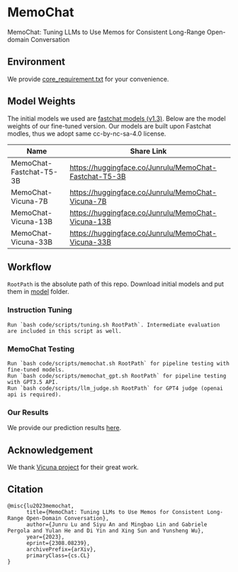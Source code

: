 # MemoChat
MemoChat: Tuning LLMs to Use Memos for Consistent Long-Range Open-domain Conversation 

## Environment
We provide [core_requirement.txt](core_requirement.txt) for your convenience.

## Model Weights
The initial models we used are [fastchat models (v1.3)](https://lmsys.org/blog/2023-03-30-vicuna/). Below are the model weights of our fine-tuned version. Our models are built upon Fastchat modles, thus we adopt same cc-by-nc-sa-4.0 license.

| Name | Share Link |
| --- | --- |
| MemoChat-Fastchat-T5-3B | https://huggingface.co/Junrulu/MemoChat-Fastchat-T5-3B |
| MemoChat-Vicuna-7B | https://huggingface.co/Junrulu/MemoChat-Vicuna-7B |
| MemoChat-Vicuna-13B | https://huggingface.co/Junrulu/MemoChat-Vicuna-13B |
| MemoChat-Vicuna-33B | https://huggingface.co/Junrulu/MemoChat-Vicuna-33B |

## Workflow
`RootPath` is the absolute path of this repo. Download initial models and put them in [model](model) folder.
### Instruction Tuning
```
Run `bash code/scripts/tuning.sh RootPath`. Intermediate evaluation are included in this script as well.
```

### MemoChat Testing
```
Run `bash code/scripts/memochat.sh RootPath` for pipeline testing with fine-tuned models. 
Run `bash code/scripts/memochat_gpt.sh RootPath` for pipeline testing with GPT3.5 API.
Run `bash code/scripts/llm_judge.sh RootPath` for GPT4 judge (openai api is required).
```

### Our Results
We provide our prediction results [here](https://drive.google.com/file/d/1jGNhT3iPXEA8B2fXHZ2Einy1AMre-8xB/view?usp=sharing).

## Acknowledgement
We thank [Vicuna project](https://github.com/lm-sys/FastChat/tree/main) for their great work.

## Citation
```
@misc{lu2023memochat,
      title={MemoChat: Tuning LLMs to Use Memos for Consistent Long-Range Open-Domain Conversation}, 
      author={Junru Lu and Siyu An and Mingbao Lin and Gabriele Pergola and Yulan He and Di Yin and Xing Sun and Yunsheng Wu},
      year={2023},
      eprint={2308.08239},
      archivePrefix={arXiv},
      primaryClass={cs.CL}
}
```
